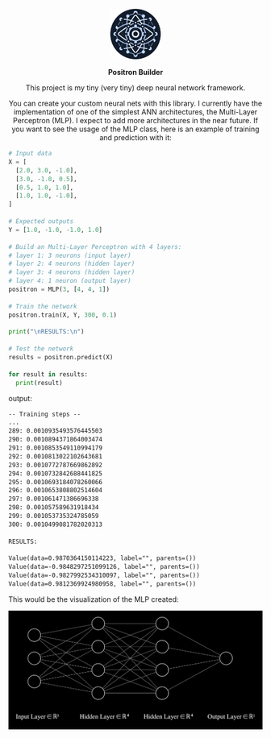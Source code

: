 <p align="center">
<img src="./images/positron_builder_icon.png" alt="Positron builder logo" width=100>
</p>

<p align="center"><strong>Positron Builder</strong></b>

<br />

<p align="center">This project is my tiny (very tiny) deep neural network framework.</p>

<p align="center">
You can create your custom neural nets with this library. I currently have the implementation of one of the simplest ANN architectures, the Multi-Layer Perceptron (MLP). I expect to add more architectures in the near future. If you want to see the usage of the MLP class, here is an example of training and prediction with it:

```py
# Input data
X = [
  [2.0, 3.0, -1.0],
  [3.0, -1.0, 0.5],
  [0.5, 1.0, 1.0],
  [1.0, 1.0, -1.0],
]

# Expected outputs
Y = [1.0, -1.0, -1.0, 1.0]

# Build an Multi-Layer Perceptron with 4 layers:
# layer 1: 3 neurons (input layer)
# layer 2: 4 neurons (hidden layer)
# layer 3: 4 neurons (hidden layer)
# layer 4: 1 neuron (output layer)
positron = MLP(3, [4, 4, 1])

# Train the network
positron.train(X, Y, 300, 0.1)

print("\nRESULTS:\n")

# Test the network
results = positron.predict(X)

for result in results:
  print(result)
```

output:

```txt
-- Training steps --
...
289: 0.0010935493576445503
290: 0.0010894371864003474
291: 0.0010853549110994179
292: 0.0010813022102643681
293: 0.0010772787669862892
294: 0.0010732842688441825
295: 0.0010693184078260066
296: 0.0010653808802514604
297: 0.001061471386696338
298: 0.001057589631918434
299: 0.001053735324785059
300: 0.0010499081782020313

RESULTS:

Value(data=0.9870364150114223, label="", parents=())
Value(data=-0.9848297251099126, label="", parents=())
Value(data=-0.9827992534310097, label="", parents=())
Value(data=0.9812369924980958, label="", parents=())
```

This would be the visualization of the MLP created:

<p align="center">
<img src="./images/mlp_example.png" width=600>
</p>
